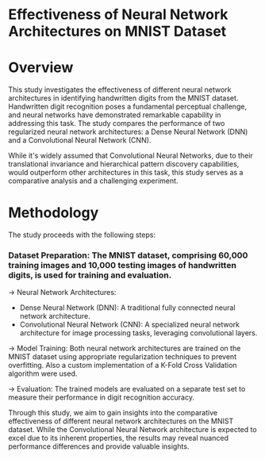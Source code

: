 # Effectiveness of Neural Network Architectures on MNIST Dataset

# Overview
This study investigates the effectiveness of different neural network architectures in identifying handwritten digits from the MNIST dataset. Handwritten digit recognition poses a fundamental perceptual challenge, and neural networks have demonstrated remarkable capability in addressing this task. The study compares the performance of two regularized neural network architectures: a Dense Neural Network (DNN) and a Convolutional Neural Network (CNN).

While it's widely assumed that Convolutional Neural Networks, due to their translational invariance and hierarchical pattern discovery capabilities, would outperform other architectures in this task, this study serves as a comparative analysis and a challenging experiment.

# Methodology
The study proceeds with the following steps:

### Dataset Preparation: The MNIST dataset, comprising 60,000 training images and 10,000 testing images of handwritten digits, is used for training and evaluation.

-> Neural Network Architectures:

* Dense Neural Network (DNN): A traditional fully connected neural network architecture.
* Convolutional Neural Network (CNN): A specialized neural network architecture for image processing tasks, leveraging convolutional layers.

-> Model Training: Both neural network architectures are trained on the MNIST dataset using appropriate regularization techniques to prevent overfitting. Also a custom implementation of a K-Fold Cross Validation algorithm were used.

-> Evaluation: The trained models are evaluated on a separate test set to measure their performance in digit recognition accuracy.

Through this study, we aim to gain insights into the comparative effectiveness of different neural network architectures on the MNIST dataset. While the Convolutional Neural Network architecture is expected to excel due to its inherent properties, the results may reveal nuanced performance differences and provide valuable insights.
